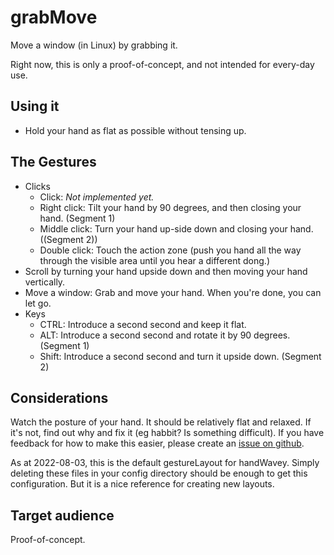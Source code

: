 # grabMove

Move a window (in Linux) by grabbing it.

Right now, this is only a proof-of-concept, and not intended for every-day use.

## Using it

* Hold your hand as flat as possible without tensing up.

## The Gestures

* Clicks
    * Click: _Not implemented yet._
    * Right click: Tilt your hand by 90 degrees, and then closing your hand. (Segment 1)
    * Middle click: Turn your hand up-side down and closing your hand. ((Segment 2))
    * Double click: Touch the action zone (push you hand all the way through the visible area until you hear a different dong.)
* Scroll by turning your hand upside down and then moving your hand vertically.
* Move a window: Grab and move your hand. When you're done, you can let go.
* Keys
    * CTRL: Introduce a second second and keep it flat.
    * ALT: Introduce a second second and rotate it by 90 degrees. (Segment 1)
    * Shift: Introduce a second second and turn it upside down. (Segment 2)

## Considerations

Watch the posture of your hand. It should be relatively flat and relaxed. If it's not, find out why and fix it (eg habbit? Is something difficult). If you have feedback for how to make this easier, please create an [issue on github](https://github.com/ksandom/handWavey/issues).

As at 2022-08-03, this is the default gestureLayout for handWavey. Simply deleting these files in your config directory should be enough to get this configuration. But it is a nice reference for creating new layouts.

## Target audience

Proof-of-concept.
